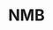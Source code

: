 ---
order: 1
title: NMB
launchDate: 2024-06-05
platformType: Stable long-term quantifing app
referralLink: https://www.nmbtech.net/register?ic=v60tjq
proof:
tags: champ
teamRewards: "The platform encourages user acquisition by offering team commissions and referral rewards. More information is accessible on the official website."
description: "Nmb is a stable quantifing app that can earn you up to 4.6% per day on your daily income"

vipTiers:
 - 
    tier: VIP 1
    balance: Earn up to 2.5%
 - 
    tier: VIP 2
    balance: Earn up to 2.8%
 - 
    tier: VIP 3
    balance: Earn up to 3.2%

keyFeatures:
-
    header: Min deposit
    feature: Get started with just a 20USDT deposit
-
    header: Nice earnings
    feature: Earn up to 2.5% daily!
-
    header: App
    feature: Download our very own app to make your life easier!
-
    header: Team rewards
    feature: Earn 13% commissions on lvl 1 referrals, 6% for lvl 2 and 3% on level 3

links:
 - 
    brand: Telegram
    link: https://t.me/NMBtech
    shortLink: NMBtech
 - 
    website: true
    link: https://www.nmbtech.net
---